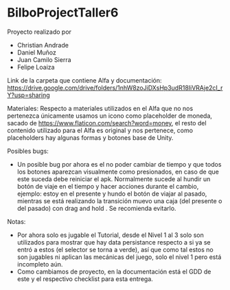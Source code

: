 # BilboProjectTaller6

Proyecto realizado por
- Christian Andrade
- Daniel Muñoz
- Juan Camilo Sierra
- Felipe Loaiza

Link de la carpeta que contiene Alfa y documentación: https://drive.google.com/drive/folders/1nhW8zoJiDXsHp3udR18IiVRAje2cI_rY?usp=sharing

Materiales:
Respecto a materiales utilizados en el Alfa que no nos pertenezca únicamente usamos un icono como placeholder de moneda, sacado de https://www.flaticon.com/search?word=money, el resto del contenido utilizado para el Alfa es original y nos pertenece, como placeholders hay algunas formas y botones base de Unity.

Posibles bugs: 
- Un posible bug por ahora es el no poder cambiar de tiempo y que todos los botones aparezcan visualmente como presionados, en caso de que este suceda debe reiniciar el apk. Normalmente sucede al hundir un botón de viaje en el tiempo y hacer acciones durante el cambio, ejemplo: estoy en el presente y hundo el botón de viajar al pasado, mientras se está realizando la transición muevo una caja (del presente o del pasado) con drag and hold . Se recomienda evitarlo.

Notas: 
- Por ahora solo es jugable el Tutorial, desde el Nivel 1 al 3 solo son utilizados para mostrar que hay data persistance respecto a si ya se entró a estos (el selector se torna a verde), así que como tal estos no son jugables ni aplican las mecánicas del juego, solo el nivel 1 pero está incompleto aún.
- Como cambiamos de proyecto, en la documentación está el GDD de este y el respectivo checklist para esta entrega.


